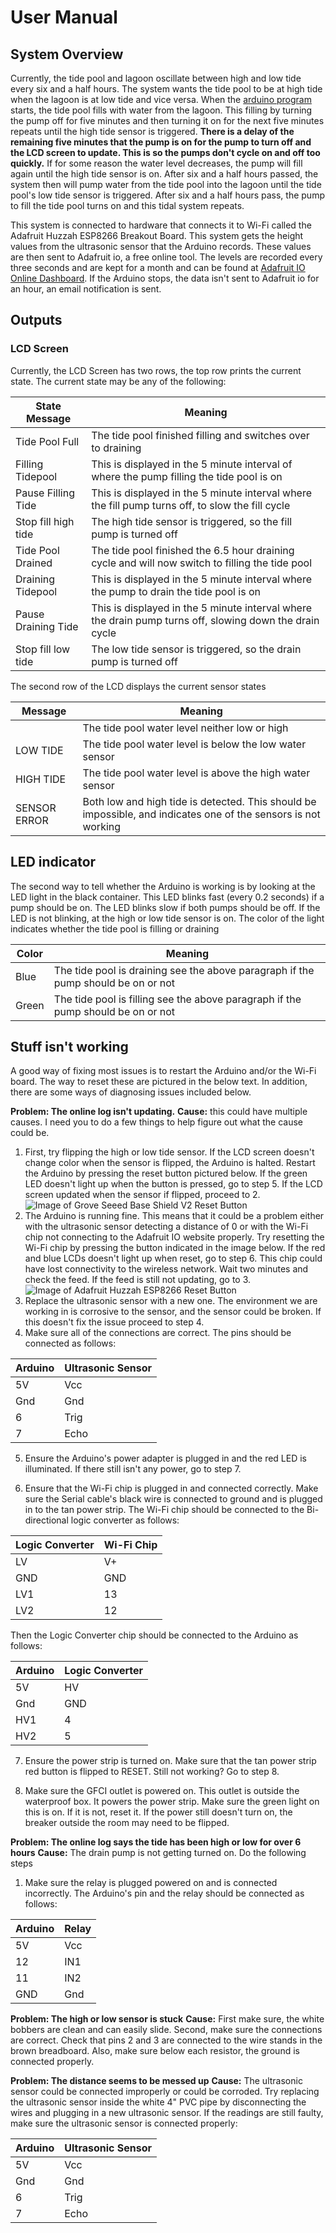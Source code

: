 # User Manual

## System Overview

Currently, the tide pool and lagoon oscillate between high and low tide every six and a half hours. The system wants the tide pool to be at high tide when the lagoon is at low tide and vice versa. When the [arduino program](TidePoolLCD/TidePoolLCD.ino) starts, the tide pool fills with water from the lagoon. This filling by turning the pump off for five minutes and then turning it on for the next five minutes repeats until the high tide sensor is triggered. **There is a delay of the remaining five minutes that the pump is on for the pump to turn off and the LCD screen to update. This is so the pumps don't cycle on and off too quickly.** If for some reason the water level decreases, the pump will fill again until the high tide sensor is on. After six and a half hours passed, the system then will pump water from the tide pool into the lagoon until the tide pool's low tide sensor is triggered. After six and a half hours pass, the pump to fill the tide pool turns on and this tidal system repeats.

This system is connected to hardware that connects it to Wi-Fi called the Adafruit Huzzah ESP8266 Breakout Board. This system gets the height values from the ultrasonic sensor that the Arduino records. These values are then sent to Adafruit io, a free online tool. The levels are recorded every three seconds and are kept for a month and can be found at [Adafruit IO Online Dashboard](https://io.adafruit.com/anonymousAlligator/dashboards/ultrasonicsensordashboard). If the Arduino stops, the data isn't sent to Adafruit io for an hour, an email notification is sent.

## Outputs
### LCD Screen
Currently, the LCD Screen has two rows, the top row prints the current state.
The current state may be any of the following:

| State Message | Meaning |
| ------- | ------- |
| Tide Pool Full | The tide pool finished filling and switches over to draining |
| Filling Tidepool | This is displayed in the 5 minute interval of where the pump filling the tide pool is on |
| Pause Filling Tide | This is displayed in the 5 minute interval where the fill pump turns off, to slow the fill cycle |
| Stop fill high tide | The high tide sensor is triggered, so the fill pump is turned off |
| Tide Pool Drained | The tide pool finished the 6.5 hour draining cycle and will now switch to filling the tide pool |
| Draining Tidepool | This is displayed in the 5 minute interval where the pump to drain the tide pool is on |
| Pause Draining Tide | This is displayed in the 5 minute interval where the drain pump turns off, slowing down the drain cycle |
| Stop fill low tide | The low tide sensor is triggered, so the drain pump is turned off |

The second row of the LCD displays the current sensor states

| Message | Meaning |
| ------- | ------- |
|         | The tide pool water level neither low or high |
| LOW TIDE | The tide pool water level is below the low water sensor |
| HIGH TIDE | The tide pool water level is above the high water sensor |
| SENSOR ERROR | Both low and high tide is detected. This should be impossible, and indicates one of the sensors is not working |


## LED indicator
The second way to tell whether the Arduino is working is by looking at the LED
light in the black container. This LED blinks fast (every 0.2 seconds) if a
pump should be on. The LED blinks slow if both pumps should be off. If the LED
is not blinking, at the high or low tide sensor is on. The color of the light
indicates whether the tide pool is filling or draining

| Color | Meaning |
| ----- | ------- |
| Blue  | The tide pool is draining see the above paragraph if the pump should be on or not |
| Green | The tide pool is filling  see the above paragraph if the pump should be on or not |



## Stuff isn't working
A good way of fixing most issues is to restart the Arduino and/or the Wi-Fi board. The way to reset these are pictured in the below text. In addition, there are some ways of diagnosing issues included below.

 **Problem: The online log isn't updating.**
 **Cause:** this could have multiple causes. I need you to do a few things to help figure out what the cause could be.
1. First, try flipping the high or low tide sensor. If the LCD screen doesn't change color when the sensor is flipped, the Arduino is halted. Restart the Arduino by pressing the reset button pictured below. If the green LED doesn't light up when the button is pressed, go to step 5. If the LCD screen updated when the sensor if flipped, proceed to 2.
![Image of Grove Seeed Base Shield V2 Reset Button](https://raw.githubusercontent.com/meyerpa/Tide-Pool/master/Reset%20Arduino.png)
2. The Arduino is running fine. This means that it could be a problem either with the ultrasonic sensor detecting a distance of 0 or with the Wi-Fi chip not connecting to the Adafruit IO website properly. Try resetting the Wi-Fi chip by pressing the button indicated in the image below. If the red and blue LCDs doesn't light up when reset, go to step 6. This chip could have lost connectivity to the wireless network. Wait two minutes and check the feed. If the feed is still not updating, go to 3.
![Image of Adafruit Huzzah ESP8266 Reset Button](https://raw.githubusercontent.com/meyerpa/Tide-Pool/master/Reset%20Wi-Fi.jpg)
3. Replace the ultrasonic sensor with a new one. The environment we are working in is corrosive to the sensor, and the sensor could be broken. If this doesn't
fix the issue proceed to step 4.
4. Make sure all of the connections are correct. The pins should be connected as follows:

| Arduino | Ultrasonic Sensor |
| ------- | ----------------- |
| 5V | Vcc |
| Gnd | Gnd |
| 6 | Trig |
| 7 | Echo |

5. Ensure the Arduino's power adapter is plugged in and the red LED is illuminated. If there still isn't any power, go to step 7.

6. Ensure that the Wi-Fi chip is plugged in and connected correctly. Make sure the Serial cable's black wire is connected to ground and is plugged in to the tan power strip. The Wi-Fi chip should be connected to the Bi-directional logic converter as follows:

| Logic Converter | Wi-Fi Chip |
| --- | --- |
| LV | V+ |
| GND | GND |
| LV1 | 13 |
| LV2 | 12 |

Then the Logic Converter chip should be connected to the Arduino as follows:

| Arduino | Logic Converter |
| --- | --- |
| 5V | HV |
| Gnd | GND |
| HV1 | 4 |
| HV2 | 5 |

7. Ensure the power strip is turned on. Make sure that the tan power strip red button is flipped to RESET. Still not working? Go to step 8.

8. Make sure the GFCI outlet is powered on. This outlet is outside the waterproof box. It powers the power strip. Make sure the green light on this is on. If it is not, reset it. If the power still doesn't turn on, the breaker outside the room may need to be flipped.

**Problem: The online log says the tide has been high or low for over 6 hours**
**Cause:** The drain pump is not getting turned on. Do the following steps
1. Make sure the relay is plugged powered on and is connected incorrectly. The Arduino's pin and the relay should be connected as follows:

| Arduino | Relay |
| ------- | ----- |
| 5V | Vcc |
| 12 | IN1 |
| 11 | IN2 |
| GND | Gnd |

**Problem: The high or low sensor is stuck**
**Cause:** First make sure, the white bobbers are clean and can easily slide. Second, make sure the connections are correct. Check that pins 2 and 3 are connected to the wire stands in the brown breadboard. Also, make sure below each resistor, the ground is connected properly.

**Problem: The distance seems to be messed up**
**Cause:** The ultrasonic sensor could be connected improperly or could be corroded. Try replacing the ultrasonic sensor inside the white 4" PVC pipe by disconnecting the wires and plugging in a new ultrasonic sensor. If the readings are still faulty, make sure the ultrasonic sensor is connected properly:

| Arduino | Ultrasonic Sensor |
| ------- | ----------------- |
| 5V | Vcc |
| Gnd | Gnd |
| 6 | Trig |
| 7 | Echo |
